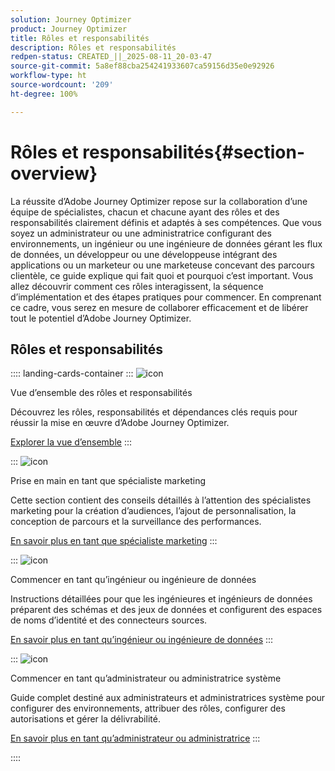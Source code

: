 ```yaml
---
solution: Journey Optimizer
product: Journey Optimizer
title: Rôles et responsabilités
description: Rôles et responsabilités
redpen-status: CREATED_||_2025-08-11_20-03-47
source-git-commit: 5a8ef88cba254241933607ca59156d35e0e92926
workflow-type: ht
source-wordcount: '209'
ht-degree: 100%

---
```



# Rôles et responsabilités{#section-overview}

La réussite d’Adobe Journey Optimizer repose sur la collaboration d’une équipe de spécialistes, chacun et chacune ayant des rôles et des responsabilités clairement définis et adaptés à ses compétences. Que vous soyez un administrateur ou une administratrice configurant des environnements, un ingénieur ou une ingénieure de données gérant les flux de données, un développeur ou une développeuse intégrant des applications ou un marketeur ou une marketeuse concevant des parcours clientèle, ce guide explique qui fait quoi et pourquoi c’est important. Vous allez découvrir comment ces rôles interagissent, la séquence d’implémentation et des étapes pratiques pour commencer. En comprenant ce cadre, vous serez en mesure de collaborer efficacement et de libérer tout le potentiel d’Adobe Journey Optimizer.

## Rôles et responsabilités

:::: landing-cards-container
:::
![icon](https://cdn.experienceleague.adobe.com/icons/book.svg?lang=fr)

Vue d’ensemble des rôles et responsabilités

Découvrez les rôles, responsabilités et dépendances clés requis pour réussir la mise en œuvre d’Adobe Journey Optimizer.

[Explorer la vue d’ensemble](../using/start/quick-start.md)
:::

:::
![icon](https://cdn.experienceleague.adobe.com/icons/bullseye.svg?lang=fr)

Prise en main en tant que spécialiste marketing

Cette section contient des conseils détaillés à l’attention des spécialistes marketing pour la création d’audiences, l’ajout de personnalisation, la conception de parcours et la surveillance des performances.

[En savoir plus en tant que spécialiste marketing](../using/start/path/marketer.md)
:::

:::
![icon](https://cdn.experienceleague.adobe.com/icons/code-branch.svg?lang=fr)

Commencer en tant qu’ingénieur ou ingénieure de données

Instructions détaillées pour que les ingénieures et ingénieurs de données préparent des schémas et des jeux de données et configurent des espaces de noms d’identité et des connecteurs sources.

[En savoir plus en tant qu’ingénieur ou ingénieure de données](../using/start/path/data-engineer.md)
:::

:::
![icon](https://cdn.experienceleague.adobe.com/icons/gear.svg?lang=fr)

Commencer en tant qu’administrateur ou administratrice système

Guide complet destiné aux administrateurs et administratrices système pour configurer des environnements, attribuer des rôles, configurer des autorisations et gérer la délivrabilité.

[En savoir plus en tant qu’administrateur ou administratrice](../using/start/path/administrator.md)
:::

::::
